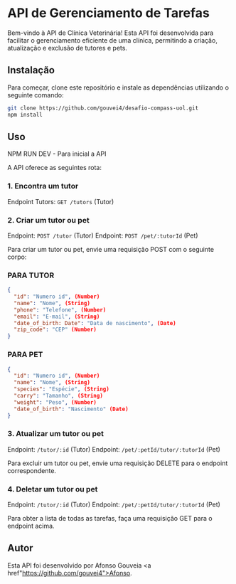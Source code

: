 # API de Gerenciamento de Tarefas

Bem-vindo à API de Clínica Veterinária! Esta API foi desenvolvida para facilitar o gerenciamento eficiente de uma clínica, permitindo a criação, atualização e exclusão de tutores e pets.

## Instalação

Para começar, clone este repositório e instale as dependências utilizando o seguinte comando:

```bash
git clone https://github.com/gouvei4/desafio-compass-uol.git
npm install
```

## Uso

NPM RUN DEV - Para inicial a API

A API oferece as seguintes rota:

### 1. Encontra um tutor

Endpoint Tutors: `GET /tutors` (Tutor)

### 2. Criar um tutor ou pet

Endpoint: `POST /tutor` (Tutor)
Endpoint: `POST /pet/:tutorId` (Pet)

Para criar um tutor ou pet, envie uma requisição POST com o seguinte corpo:

### PARA TUTOR
```json
{
  "id": "Numero id", (Number)
  "name": "Nome", (String)
  "phone": "Telefone", (Number)
  "email": "E-mail", (String)
  "date_of_birth: Date": "Data de nascimento", (Date)
  "zip_code": "CEP" (Number)
}
```
### PARA PET
```json
{
  "id": "Numero id", (Number)
  "name": "Nome", (String)
  "species": "Espécie", (String)
  "carry": "Tamanho", (String)
  "weight": "Peso", (Number)
  "date_of_birth": "Nascimento" (Date)
}
```

### 3. Atualizar um tutor ou pet

Endpoint: `/tutor/:id` (Tutor)
Endpoint: `/pet/:petId/tutor/:tutorId` (Pet)

Para excluir um tutor ou pet, envie uma requisição DELETE para o endpoint correspondente.

### 4. Deletar um tutor ou pet

Endpoint: `/tutor/:id` (Tutor)
Endpoint: `/pet/:petId/tutor/:tutorId` (Pet)

Para obter a lista de todas as tarefas, faça uma requisição GET para o endpoint acima.

## Autor

Esta API foi desenvolvido por Afonso Gouveia <a href"https://github.com/gouvei4">Afonso</a>.
